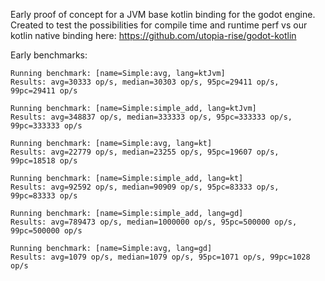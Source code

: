 Early proof of concept for a JVM base kotlin binding for the godot engine.  
Created to test the possibilities for compile time and runtime perf vs our kotlin native binding here: https://github.com/utopia-rise/godot-kotlin  
 

Early benchmarks:  
```
Running benchmark: [name=Simple:avg, lang=ktJvm]
Results: avg=30333 op/s, median=30303 op/s, 95pc=29411 op/s, 99pc=29411 op/s

Running benchmark: [name=Simple:simple_add, lang=ktJvm]
Results: avg=348837 op/s, median=333333 op/s, 95pc=333333 op/s, 99pc=333333 op/s

Running benchmark: [name=Simple:avg, lang=kt]
Results: avg=22779 op/s, median=23255 op/s, 95pc=19607 op/s, 99pc=18518 op/s

Running benchmark: [name=Simple:simple_add, lang=kt]
Results: avg=92592 op/s, median=90909 op/s, 95pc=83333 op/s, 99pc=83333 op/s

Running benchmark: [name=Simple:simple_add, lang=gd]
Results: avg=789473 op/s, median=1000000 op/s, 95pc=500000 op/s, 99pc=500000 op/s

Running benchmark: [name=Simple:avg, lang=gd]
Results: avg=1079 op/s, median=1079 op/s, 95pc=1071 op/s, 99pc=1028 op/s
```

